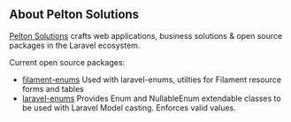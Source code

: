 ## About Pelton Solutions

[Pelton Solutions](https://wwww.peltonsolutions.com) crafts web applications, business solutions & open source packages in the Laravel ecosystem. 

Current open source packages:

- [filament-enums](https://github.com/peltonsolutions/filament-enums) Used with laravel-enums, utilties for Filament resource forms and tables
- [laravel-enums](https://github.com/peltonsolutions/laravel-enums) Provides Enum and NullableEnum extendable classes to be used with Laravel Model casting.  Enforces valid values.
